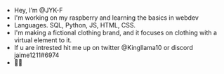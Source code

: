 -  Hey, I’m @JYK-F
-  I'm working on my raspberry and learning the basics in webdev
-  Languages. SQL, Python, JS, HTML, CSS.
-  I'm making a fictional clothing brand,
   and it focuses on clothing with a virtual element to it.
-  If u are intrested hit me up on
   twitter @Kingllama10 or discord jaime1211#6974
-  🥰😘
<!---
JYK-F/JYK-F is a ✨ special ✨ repository because its `README.md` (this file) appears on your GitHub profile.
You can click the Preview link to take a look at your changes.
--->
